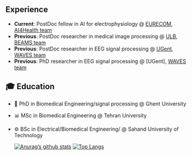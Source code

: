 

## Experience
- **Current**: PostDoc fellow in AI for electrophysiology @ [EURECOM](https://www.eurecom.fr/en), [AI4Health team](https://github.com/robustml-eurecom)
- **Previous**: PostDoc researcher in medical image processing @ [ULB](https://www.ulb.be/en/ulb-homepage), [BEAMS team](https://beams.polytech.ulb.be/)
- **Previous**: PostDoc researcher in EEG signal processing  @ [UGent](https://www.ugent.be/en), [WAVES team](https://www.waves.intec.ugent.be/)
- **Previous**: PhD researcher in EEG signal processing  @ [UGent], [WAVES team](https://www.waves.intec.ugent.be/)

## 🎓 Education
- 🤖 PhD in Biomedical Engineering/signal processing @ Ghent University  
- 📊 MSc in Biomedical Engineering  @ Tehran University  
- ⚙️ BSc in Electrical/Biomedical Engineering/ @ Sahand University of Technology 

  [![Anurag’s github stats](https://github-readme-stats.vercel.app/api?username=ehsaneqlimi)](https://github.com/ehsaneqlimi)
  [![Top Langs](https://github-readme-stats.vercel.app/api/top-langs/?username=ehsaneqlimi&layout=compact)](https://github.com/ehsaneqlimi)
<!--
**EhsanEqlimi/EhsanEqlimi** is a ✨ _special_ ✨ repository because its `README.md` (this file) appears on your GitHub profile.

Here are some ideas to get you started:

- 🔭 I’m currently working on neural signal processing (EEG)
- 🌱 I’m currently learning computer music production
- 👯 I’m looking to collaborate on brain data analysis (EEG, MEG, and fMRI)
- 🤔 I’m looking for help with computer music production
- 💬 Ask me about ...
- 📫 How to reach me: ...
- 😄 Pronouns: Fox
- ⚡ Fun fact: ...
[![Top Langs](https://github-readme-stats.vercel.app/api/top-langs/?username=ehsaneqlimi&layout=compact)](https://github.com/ehsaneqlimi)
-->
